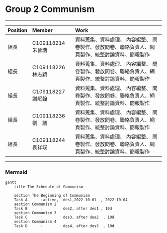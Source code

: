 # Group 2  Communism
***
| Position     | Member             | Work     |
| :----------- | :---------------| :---------- |
| 組長         | C109118214 朱晉瑭 |  資料蒐集、資料處理、 內容編整、 問卷製作、發放問卷、聯絡負責人、網頁製作、統整討論資料、簡報製作   |
| 組長         | C109118226 林志穎 |  資料蒐集、資料處理、 內容編整、 問卷製作、發放問卷、聯絡負責人、網頁製作、統整討論資料、簡報製作   |
| 組長         | C109118227 謝岷翰 |  資料蒐集、資料處理、 內容編整、 問卷製作、發放問卷、聯絡負責人、網頁製作、統整討論資料、簡報製作   |
| 組長         | C109118236 劉　議 |  資料蒐集、資料處理、 內容編整、 問卷製作、發放問卷、聯絡負責人、網頁製作、統整討論資料、簡報製作   |
| 組長         | C109118244 袁祥竣 |  資料蒐集、資料處理、 內容編整、 問卷製作、發放問卷、聯絡負責人、網頁製作、統整討論資料、簡報製作   |
***

### Mermaid
```mermaid
gantt
    title The Schedule of Communism

    section The Beginning of Communism
    Task A      :active,  des1,2022-10-01  , 2022-10-04
    section Communism 2
    Task B      :         des2, after des1 , 10d
    section Communism 3
    Task C      :         des3, after des2  , 10d
    section Communism 4
    Task D      :         des4, after des3  , 10d
```

